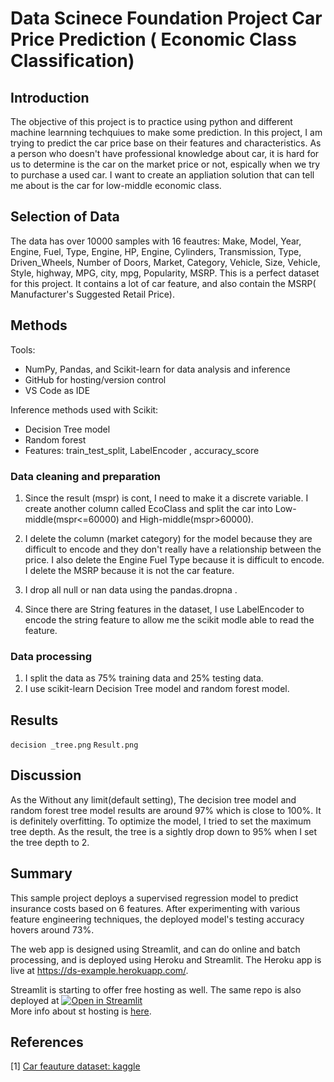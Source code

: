 # Data Scinece Foundation Project Car Price Prediction ( Economic Class Classification)


## Introduction
The objective of this project is to practice using python and different machine learnning techquiues to make some prediction. In this project, I am trying to predict the car price base on their features and characteristics. As a person who doesn't have professional knowledge about car, it is hard for us to determine is the car on the market price or not, espically when we try to purchase a used car.  I want to create an appliation solution that can tell me about is the car for low-middle economic class.

## Selection of Data
The data has over 10000 samples with 16 feautres: Make, Model, Year, Engine, Fuel, Type, Engine, HP,	Engine, Cylinders,	Transmission, Type,	Driven_Wheels,	Number of Doors,	Market, Category,	Vehicle, Size, Vehicle, Style, highway, MPG,	city, mpg,	Popularity,	MSRP. This is a perfect dataset for this project. It contains a lot of car feature, and also contain the MSRP( Manufacturer's Suggested Retail Price).

## Methods

Tools:
- NumPy, Pandas, and Scikit-learn for data analysis and inference
- GitHub for hosting/version control
- VS Code as IDE

Inference methods used with Scikit:
- Decision Tree model
- Random forest
- Features: train_test_split, LabelEncoder , accuracy_score

### Data cleaning and preparation

1. Since the result (mspr) is cont, I need to make it a discrete variable. I create another column called EcoClass and split the car into Low-middle(mspr<=60000) and High-middle(mspr>60000).

2. I delete the column (market category) for the model because they are difficult to encode and they don't really have a relationship between the price. I also delete the Engine Fuel Type because it is difficult to encode. I delete the MSRP because it is not the car feature.

3. I drop all null or nan data using the pandas.dropna .

4. Since there are String features in the dataset, I use LabelEncoder to encode the string feature to allow me the scikit modle able to read the feature.
### Data processing
1. I split the data as 75% training data and 25% testing data.
2. I use scikit-learn  Decision Tree model and random forest model.
## Results
`decision _tree.png`
`Result.png`
## Discussion
As the
Without any limit(default setting), The decision tree model and random forest tree model results are around 97% which is close to 100%. It is definitely overfitting. To optimize the model, I tried to set the maximum tree depth. As the result, the tree is a sightly drop down to 95% when I set the tree depth to 2.

## Summary
This sample project deploys a supervised regression model to predict insurance costs based on 6 features. After experimenting with various feature engineering techniques, the deployed model's testing accuracy hovers around 73%. 

The web app is designed using Streamlit, and can do online and batch processing, and is deployed using Heroku and Streamlit. The Heroku app is live at https://ds-example.herokuapp.com/.
 
Streamlit is starting to offer free hosting as well. The same repo is also deployed at [![Open in Streamlit](https://static.streamlit.io/badges/streamlit_badge_black_white.svg)](https://share.streamlit.io/memoatwit/dsexample/app.py)  
More info about st hosting is [here](https://docs.streamlit.io/en/stable/deploy_streamlit_app.html).


## References
[1] [Car feauture dataset: kaggle](https://www.kaggle.com/CooperUnion/cardataset)